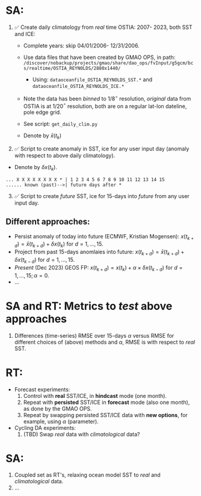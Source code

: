 # SA:
1. :white_check_mark: Create daily climatology from _real_ time OSTIA: 2007- 2023, both SST and ICE:
   - Complete years: skip 04/01/2006- 12/31/2006.
   - Use data files that have been created by GMAO OPS, in path:
     `/discover/nobackup/projects/gmao/share/dao_ops/fvInput/g5gcm/bcs/realtime/OSTIA_REYNOLDS/2880x1440/`
     - Using: `dataoceanfile_OSTIA_REYNOLDS_SST.*` and `dataoceanfile_OSTIA_REYNOLDS_ICE.*`
   - Note the data has been _binned_ to 1/8$^\circ$ resolution, _original_ data from OSTIA is at 1/20$^\circ$ resolution, both 
     are on a regular lat-lon dateline, pole edge grid.

   - See script: `get_daily_clim.py`
  
   - Denote by $\bar{x}(t_k)$

2. :white_check_mark: Script to create anomaly in SST, ice for any user input day (anomaly with respect to above daily climatology).
 - Denote by $\delta x(t_k).$

```
... X X X X X X X X * | 1 2 3 4 5 6 7 8 9 10 11 12 13 14 15
...... known (past)-->| future days after *
```
 3. :white_check_mark: Script to create _future_ SST, ice for 15-days into _future_ from any user input day.

 ## Different approaches:
  - Persist anomaly of today into future (ECMWF, Kristian Mogensen): $x(t_{k+d}) = \bar{x}(t_{k+d}) + \delta x(t_k)$ for $d= 1, \ldots, 15.$
  - Project from past 15-days anomlaies into future: $x(t_{k+d}) = \bar{x}(t_{k+d}) + \delta x(t_{k-d})$ for $d= 1, \ldots, 15.$
  - _Present_ (Dec 2023) GEOS FP: $x(t_{k+d}) = x(t_{k}) + \alpha \times \delta x(t_{k-d})$ for $d= 1, \ldots, 15; \alpha=0.$
  - ...

# SA and RT: Metrics to _test_ above approaches
1. Differences (time-series) RMSE over 15-days $\alpha$ versus RMSE for different choices of (above) methods and $\alpha,$ RMSE is with respect to _real_ SST.

# RT:
- Forecast experiments:
   1. Control with **real** SST/ICE, in **hindcast** mode (one month).
   2. Repeat with **persisted** SST/ICE in **forecast** mode (also one month), as done by the GMAO OPS.
   3. Repeat by swapping persisted SST/ICE data with **new options**, for example, using $\alpha$ (parameter).
- Cycling DA experiments:
  1. (TBD) Swap _real_ data with _climatological_ data?

# SA:
1. Coupled set as RT's, relaxing ocean model SST to _real_ and _climatological_ data.
2. ...

